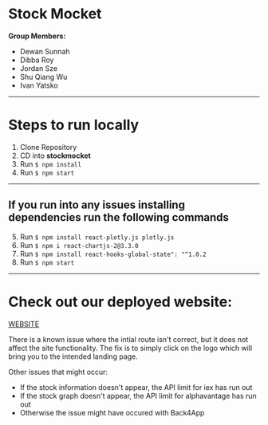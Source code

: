 # Stock Mocket
**Group Members:**
* Dewan Sunnah
* Dibba Roy
* Jordan Sze
* Shu Qiang Wu
* Ivan Yatsko
 
 
 
---
 
 
# Steps to run locally
 
 
1. Clone Repository
2. CD into **stockmocket**
3. Run `$ npm install`
4. Run `$ npm start`
 
 
 
---
 
## If you run into any issues installing dependencies run the following commands
 
5. Run `$ npm install react-plotly.js plotly.js`
6. Run `$ npm i react-chartjs-2@3.3.0`
7. Run `$ npm install react-hooks-global-state": "^1.0.2`
8. Run `$ npm start`
 
> 
 
---
# Check out our deployed website:
[WEBSITE](https://stock-market-api.github.io/Stock-Market-API-CS499/)

There is a known issue where the intial route isn't correct, but it does not affect the site functionality. The fix is to simply click on the logo which will bring you to the intended landing page.

Other issues that might occur:
- If the stock information doesn't appear, the API limit for iex has run out
- If the stock graph doesn't appear, the API limit for alphavantage has run out
- Otherwise the issue might have occured with Back4App




